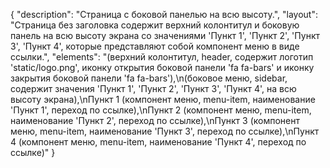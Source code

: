 {
"description": "Страница с боковой панелью на всю высоту.",
"layout": "Страница без заголовка содержит верхний колонтитул и боковую панель на всю высоту экрана со значениями 'Пункт 1', 'Пункт 2', 'Пункт 3', 'Пункт 4', которые представляют собой компонент меню в виде ссылки.",
"elements": "(верхний колонтитул, header, содержит логотип 'static/logo.png', иконку открытия боковой панели 'fa fa-bars' и иконку закрытия боковой панели 'fa fa-bars'),\n(боковое меню, sidebar, содержит значения 'Пункт 1', 'Пункт 2', 'Пункт 3', 'Пункт 4', на всю высоту экрана),\nПункт 1 (компонент меню, menu-item, наименование 'Пункт 1', переход по ссылке),\nПункт 2 (компонент меню, menu-item, наименование 'Пункт 2', переход по ссылке),\nПункт 3 (компонент меню, menu-item, наименование 'Пункт 3', переход по ссылке),\nПункт 4 (компонент меню, menu-item, наименование 'Пункт 4', переход по ссылке)"
}